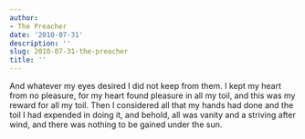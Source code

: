 ```yaml
---
author:
- The Preacher
date: '2010-07-31'
description: ''
slug: 2010-07-31-the-preacher
title: ''
---
```

And whatever my eyes desired I did not keep from them. I kept my heart from no pleasure, for my heart found pleasure in all my toil, and this was my reward for all my toil. Then I considered all that my hands had done and the toil I had expended in doing it, and behold, all was vanity and a striving after wind, and there was nothing to be gained under the sun.



